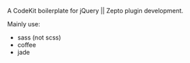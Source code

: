 A CodeKit boilerplate for jQuery || Zepto plugin development.

Mainly use: 
- sass (not scss)
- coffee
- jade
